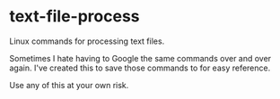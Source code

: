 # text-file-process
Linux commands for processing text files.

Sometimes I hate having to Google the same commands over and over again. I've created this to save those commands to for easy reference.

Use any of this at your own risk.
